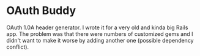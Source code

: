 OAuth Buddy
===========

OAuth 1.0A header generator. I wrote it for a very old and kinda big Rails app. The problem was that there were numbers of customized gems and I didn't want to make it worse by adding another one (possible dependency conflict).
